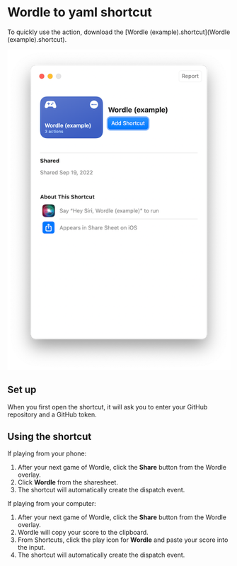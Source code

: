 # Wordle to yaml shortcut

To quickly use the action, download the [Wordle (example).shortcut](Wordle (example).shortcut).

![](thumbnail.png)

## Set up

When you first open the shortcut, it will ask you to enter your GitHub repository and a GitHub token.

## Using the shortcut

If playing from your phone:

1. After your next game of Wordle, click the **Share** button from the Wordle overlay.
2. Click **Wordle** from the sharesheet.
3. The shortcut will automatically create the dispatch event.

If playing from your computer:

1. After your next game of Wordle, click the **Share** button from the Wordle overlay.
2. Wordle will copy your score to the clipboard.
3. From Shortcuts, click the play icon for **Wordle** and paste your score into the input.
4. The shortcut will automatically create the dispatch event.
